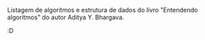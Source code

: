 Listagem de algoritmos e estrutura de dados do livro "Entendendo algoritmos" do autor Aditya Y. Bhargava.

:D
